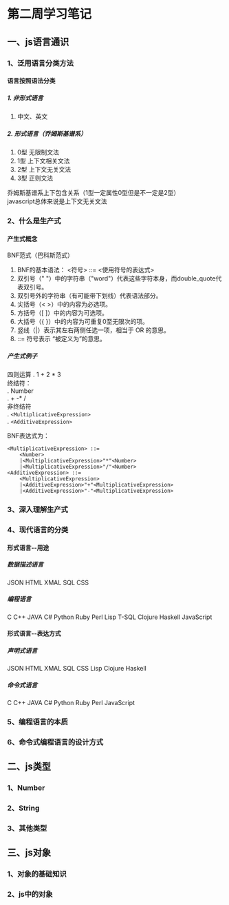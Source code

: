 # 第二周学习笔记

## 一、js语言通识

### 1、泛用语言分类方法  

#### 语言按照语法分类

##### 1. 非形式语言

1. 中文、英文

##### 2. 形式语言（乔姆斯基谱系）

1. 0型 无限制文法
2. 1型 上下文相关文法
3. 2型 上下文无关文法
4. 3型 正则文法

乔姆斯基谱系上下包含关系（1型一定属性0型但是不一定是2型）  
javascript总体来说是上下文无关文法  

### 2、什么是生产式  

#### 产生式概念

BNF范式（巴科斯范式）  

1. BNF的基本语法： <符号> ::= <使用符号的表达式>
2. 双引号（" "）中的字符串（"word"）代表这些字符本身，而double_quote代表双引号。
3. 双引号外的字符串（有可能带下划线）代表语法部分。
4. 尖括号（< >）中的内容为必选项。
5. 方括号（[ ]）中的内容为可选项。
6. 大括号（{ }）中的内容为可重复0至无限次的项。
7. 竖线（|）表示其左右两侧任选一项，相当于 OR 的意思。
8. ::= 符号表示 “被定义为”的意思。

##### 产生式例子

四则运算
. 1 + 2 * 3  
终结符：  
. Number  
. + -* /    
非终结符  
. `<MultiplicativeExpression>`  
. `<AdditiveExpression>`  

BNF表达式为：

```
<MultiplicativeExpression> ::=
    <Number>
    |<MultiplicativeExpression>"*"<Number>
    |<MultiplicativeExpression>"/"<Number>
<AdditiveExpression> ::=
    <MultiplicativeExpression>
    |<AdditiveExpression>"+"<MultiplicativeExpression>
    |<AdditiveExpression>"-"<MultiplicativeExpression>
```

### 3、深入理解生产式  

### 4、现代语言的分类  

#### 形式语言--用途

##### 数据描述语言

JSON HTML XMAL SQL CSS

##### 编程语言

C C++ JAVA C# Python Ruby Perl Lisp T-SQL Clojure Haskell JavaScript  

#### 形式语言--表达方式

##### 声明式语言

JSON HTML XMAL SQL CSS Lisp Clojure Haskell

##### 命令式语言

C C++ JAVA C# Python Ruby Perl JavaScript  

### 5、编程语言的本质  

### 6、命令式编程语言的设计方式  

## 二、js类型  

### 1、Number  

### 2、String  

### 3、其他类型  

## 三、js对象  

### 1、对象的基础知识  

### 2、js中的对象
